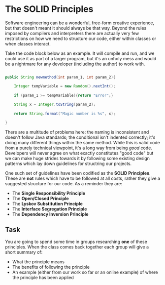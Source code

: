 # The SOLID Principles

Software engineering can be a wonderful, free-form creative experience, but that doesn't meant it should always be that way. Beyond the rules imposed by compilers and interpreters there are actually very few restrictions on how we need to structure our code, either within classes or when classes interact. 

Take the code block below as an example. It will compile and run, and we could use it as part of a larger program, but it's an unholy mess and would be a nightmare for any developer (including the author) to work with.

```java

public String newmethod(int param_1, int param_2){

	Integer tempVariable = new Random().nextInt();
	
	if (param_1 >= tempVariable){return "Error";}
	
	String x = Integer.toString(param_2);
	
	return String.format("Magic number is %s", x);

}
``` 

There are a multitude of problems here: the naming is inconsistent and doesn't follow Java standards; the conditional isn't indented correctly; it's doing many different things within the same method. While this is valid code from a purely technical viewpoint, it's a long way from being *good* code. Developers will never agree on what exactly constitutes "good code" but we can make huge strides towards it by following some existing design patterns which lay down guidelines for structring our projects.

One such set of guidelines have been codified as the **SOLID Principles**. These are **not** rules which have to be followed at all costs, rather they give a suggested structure for our code. As a reminder they are:

- The **Single Responsibility Principle**
- The **Open/Closed Principle**
- The **Lyskov Substitution Principle**
- The **Interface Segregation Principle**
- The **Dependency Inversion Principle**

## Task

You are going to spend some time in groups researching **one** of these principles. When the class comes back together each group will give a short summary of:

- What the principle means
- The benefits of following the principle
- An example (either from our work so far or an online example) of where the principle has been applied

